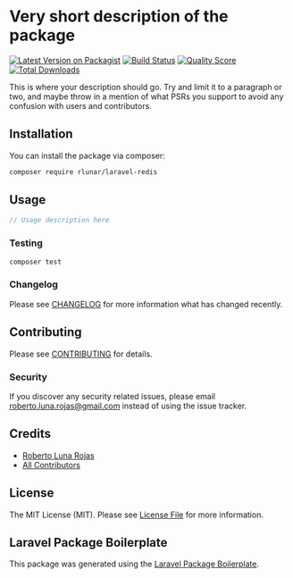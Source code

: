 # Very short description of the package

[![Latest Version on Packagist](https://img.shields.io/packagist/v/rlunar/laravel-redis.svg?style=flat-square)](https://packagist.org/packages/rlunar/laravel-redis)
[![Build Status](https://img.shields.io/travis/rlunar/laravel-redis/master.svg?style=flat-square)](https://travis-ci.org/rlunar/laravel-redis)
[![Quality Score](https://img.shields.io/scrutinizer/g/rlunar/laravel-redis.svg?style=flat-square)](https://scrutinizer-ci.com/g/rlunar/laravel-redis)
[![Total Downloads](https://img.shields.io/packagist/dt/rlunar/laravel-redis.svg?style=flat-square)](https://packagist.org/packages/rlunar/laravel-redis)

This is where your description should go. Try and limit it to a paragraph or two, and maybe throw in a mention of what PSRs you support to avoid any confusion with users and contributors.

## Installation

You can install the package via composer:

```bash
composer require rlunar/laravel-redis
```

## Usage

``` php
// Usage description here
```

### Testing

``` bash
composer test
```

### Changelog

Please see [CHANGELOG](CHANGELOG.md) for more information what has changed recently.

## Contributing

Please see [CONTRIBUTING](CONTRIBUTING.md) for details.

### Security

If you discover any security related issues, please email roberto.luna.rojas@gmail.com instead of using the issue tracker.

## Credits

- [Roberto Luna Rojas](https://github.com/rlunar)
- [All Contributors](../../contributors)

## License

The MIT License (MIT). Please see [License File](LICENSE.md) for more information.

## Laravel Package Boilerplate

This package was generated using the [Laravel Package Boilerplate](https://laravelpackageboilerplate.com).